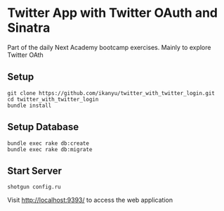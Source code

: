 # Twitter App with Twitter OAuth and Sinatra

Part of the daily Next Academy bootcamp exercises. Mainly to explore Twitter OAth

## Setup
```
git clone https://github.com/ikanyu/twitter_with_twitter_login.git
cd twitter_with_twitter_login
bundle install
```

## Setup Database
```
bundle exec rake db:create
bundle exec rake db:migrate
```

## Start Server
```
shotgun config.ru
```
Visit [http://localhost:9393/](http://localhost:9393/) to access the web application
